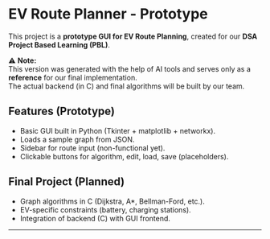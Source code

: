 # EV Route Planner - Prototype

This project is a **prototype GUI for EV Route Planning**, created for our **DSA Project Based Learning (PBL)**.

⚠️ **Note:**  
This version was generated with the help of AI tools and serves only as a **reference** for our final implementation.  
The actual backend (in C) and final algorithms will be built by our team.

## Features (Prototype)
- Basic GUI built in Python (Tkinter + matplotlib + networkx).
- Loads a sample graph from JSON.
- Sidebar for route input (non-functional yet).
- Clickable buttons for algorithm, edit, load, save (placeholders).

## Final Project (Planned)
- Graph algorithms in C (Dijkstra, A*, Bellman-Ford, etc.).
- EV-specific constraints (battery, charging stations).
- Integration of backend (C) with GUI frontend.

---
